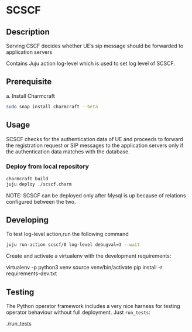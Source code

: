 <!-- Copyright 2020 Tata Elxsi

 Licensed under the Apache License, Version 2.0 (the License); you may
 not use this file except in compliance with the License. You may obtain
 a copy of the License at

         http://www.apache.org/licenses/LICENSE-2.0

 Unless required by applicable law or agreed to in writing, software
 distributed under the License is distributed on an AS IS BASIS, WITHOUT
 WARRANTIES OR CONDITIONS OF ANY KIND, either express or implied. See the
 License for the specific language governing permissions and limitations
 under the License.

 For those usages not covered by the Apache License, Version 2.0 please
 contact: canonical@tataelxsi.onmicrosoft.com

 To get in touch with the maintainers, please contact:
 canonical@tataelxsi.onmicrosoft.com
-->

# SCSCF

## Description

Serving CSCF decides whether UE’s sip message should be forwarded to
application servers

Contains Juju action log-level which is used to set log level of SCSCF.

## Prerequisite

a. Install Charmcraft

```bash
sudo snap install charmcraft --beta
```

## Usage

SCSCF checks for the authentication data of UE and proceeds to forward the
registration request or SIP messages to the application servers only if the
authentication data matches with the database.

### Deploy from local repository

```bash
charmcraft build
juju deploy ./scscf.charm
```

NOTE: SCSCF can be deployed only after Mysql is up because of relations
configured between the two.

## Developing

To test log-level action,run the following command

```bash
juju run-action scscf/0 log-level debugval=3 --wait
```

Create and activate a virtualenv with the development requirements:

virtualenv -p python3 venv
source venv/bin/activate
pip install -r requirements-dev.txt

## Testing

The Python operator framework includes a very nice harness for testing
operator behaviour without full deployment. Just `run_tests`:

./run_tests
